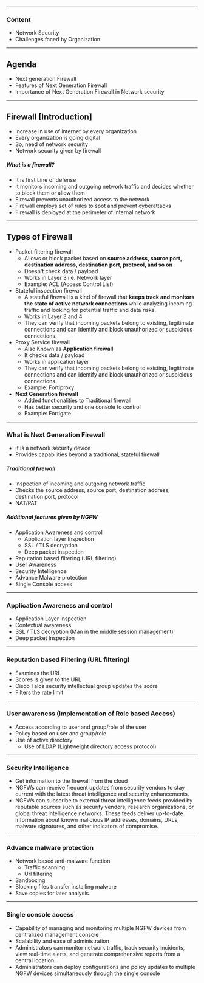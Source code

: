 
 ---
### Content
- Network Security
- Challenges faced by Organization
---
## Agenda
- Next generation Firewall 
- Features of Next Generation Firewall
- Importance of Next Generation Firewall in Network security
---
## Firewall [Introduction]
- Increase in use of internet by every organization
- Every organization is going digital
- So, need of network security
- Network security given by firewall
##### What is a firewall?
- It is first Line of defense
- It monitors incoming and outgoing network traffic and decides whether to block them or allow them
- Firewall prevents unauthorized access to the network
- Firewall employs set of rules to spot and prevent cyberattacks
- Firewall is deployed at the perimeter of internal network
---
## Types of Firewall
- Packet filtering firewall
	- Allows or block packet based on **source address, source port, destination address, destination port, protocol, and so on**
	- Doesn't check data / payload
	- Works in Layer 3 i.e. Network layer
	- Example: ACL (Access Control List)
- Stateful inspection firewall
	- A stateful firewall is a kind of firewall that **keeps track and monitors the state of active network connections** while analyzing incoming traffic and looking for potential traffic and data risks.
	- Works in Layer 3 and 4
	- They can verify that incoming packets belong to existing, legitimate connections and can identify and block unauthorized or suspicious connections.
- Proxy Service firewall
	- Also Known as **Application firewall**
	- It checks data / payload
	- Works in application layer
	- They can verify that incoming packets belong to existing, legitimate connections and can identify and block unauthorized or suspicious connections.
	 - Example: Fortiproxy
- **Next Generation firewall**
	- Added functionalities to Traditional firewall
	- Has better security and one console to control
	- Example: Fortigate
---
### What is Next Generation Firewall
- It is a network security device
- Provides capabilities beyond a traditional, stateful firewall
##### Traditional firewall
- Inspection of incoming and outgoing network traffic
- Checks the source address, source port, destination address, destination port, protocol
- NAT/PAT
##### Additional features given by NGFW
- Application Awareness and control
	- Application layer Inspection
	- SSL / TLS decryption
	- Deep packet inspection
- Reputation based filtering (URL filtering)
- User Awareness
- Security Intelligence
- Advance Malware protection
- Single Console access
---
### Application Awareness and control
- Application Layer inspection
- Contextual awareness
- SSL / TLS decryption (Man in the middle session management)
- Deep packet Inspection
---
### Reputation based Filtering (URL filtering)
- Examines the URL
- Scores is given to the URL
- Cisco Talos security intellectual group updates the score
- Filters the rate limit
---
### User awareness (Implementation of Role based Access)
- Access according to user and group/role of the user
- Policy based on user and group/role
- Use of active directory
	- Use of LDAP (Lightweight directory access protocol)
---
### Security Intelligence
- Get information to the firewall from the cloud
- NGFWs can receive frequent updates from security vendors to stay current with the latest threat intelligence and security enhancements.
- NGFWs can subscribe to external threat intelligence feeds provided by reputable sources such as security vendors, research organizations, or global threat intelligence networks. These feeds deliver up-to-date information about known malicious IP addresses, domains, URLs, malware signatures, and other indicators of compromise.
---
### Advance malware protection
- Network based anti-malware function
	- Traffic scanning
	- Url filtering
- Sandboxing
- Blocking files transfer installing malware
- Save copies for later analysis
---
### Single console access
- Capability of managing and monitoring multiple NGFW devices from centralized management console
- Scalability and ease of administration
- Administrators can monitor network traffic, track security incidents, view real-time alerts, and generate comprehensive reports from a central location.
- Administrators can deploy configurations and policy updates to multiple NGFW devices simultaneously through the single console